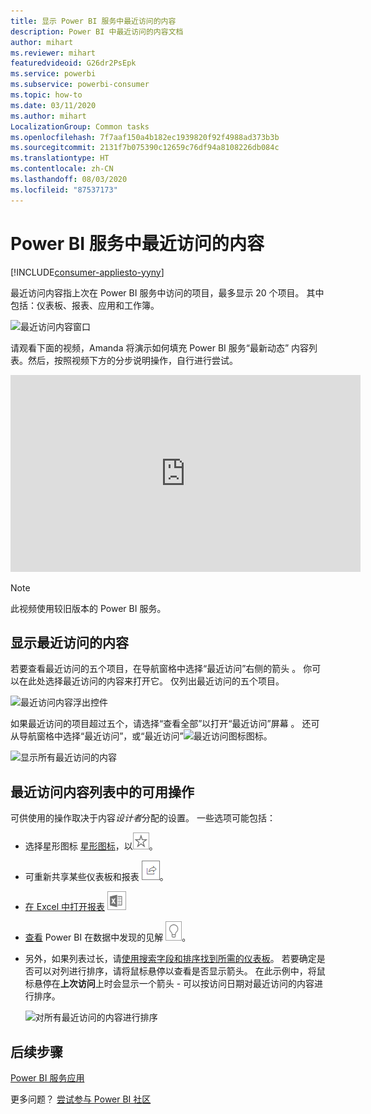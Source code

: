 ```yaml
---
title: 显示 Power BI 服务中最近访问的内容
description: Power BI 中最近访问的内容文档
author: mihart
ms.reviewer: mihart
featuredvideoid: G26dr2PsEpk
ms.service: powerbi
ms.subservice: powerbi-consumer
ms.topic: how-to
ms.date: 03/11/2020
ms.author: mihart
LocalizationGroup: Common tasks
ms.openlocfilehash: 7f7aaf150a4b182ec1939820f92f4988ad373b3b
ms.sourcegitcommit: 2131f7b075390c12659c76df94a8108226db084c
ms.translationtype: HT
ms.contentlocale: zh-CN
ms.lasthandoff: 08/03/2020
ms.locfileid: "87537173"
---
```

# <a name="recent-content-in-the-power-bi-service"></a>Power BI 服务中**最近访问的**内容

[!INCLUDE[consumer-appliesto-yyny](../includes/consumer-appliesto-yyny.md)]

最近访问内容指上次在 Power BI 服务中访问的项目，最多显示 20 个项目。  其中包括：仪表板、报表、应用和工作簿。

![最近访问内容窗口](./media/end-user-recent/power-bi-recent.png)

请观看下面的视频，Amanda 将演示如何填充 Power BI 服务“最新动态”  内容列表。然后，按照视频下方的分步说明操作，自行进行尝试。

<iframe width="560" height="315" src="https://www.youtube.com/embed/G26dr2PsEpk" frameborder="0" allowfullscreen></iframe>

> [!NOTE]
> 此视频使用较旧版本的 Power BI 服务。

## <a name="display-recent-content"></a>显示最近访问的内容
若要查看最近访问的五个项目，在导航窗格中选择“最近访问”右侧的箭头  。  你可以在此处选择最近访问的内容来打开它。 仅列出最近访问的五个项目。

![最近访问内容浮出控件](./media/end-user-recent/power-bi-recent-flyout.png)

如果最近访问的项目超过五个，请选择“查看全部”以打开“最近访问”屏幕  。 还可从导航窗格中选择“最近访问”，或“最近访问”![最近访问图标](./media/end-user-recent/power-bi-icon.png)图标。

![显示所有最近访问的内容](./media/end-user-recent/power-bi-recent.png)

## <a name="actions-available-from-the-recent-content-list"></a>**最近访问**内容列表中的可用操作
可供使用的操作取决于内容*设计者*分配的设置。 一些选项可能包括：
* 选择星形图标 [星形图标](end-user-favorite.md)，以![将仪表板、报表或应用添加到收藏夹](./media/end-user-shared-with-me/power-bi-star-icon.png)。
* 可重新共享某些仪表板和报表  ![共享图标](./media/end-user-shared-with-me/power-bi-share-icon-new.png)。
* [在 Excel 中打开报表](end-user-export.md) ![“导出到 Excel”图标](./media/end-user-shared-with-me/power-bi-excel.png) 
* [查看](end-user-insights.md) Power BI 在数据中发现的见解 ![见解图标](./media/end-user-shared-with-me/power-bi-insights.png)。
* 另外，如果列表过长，请[使用搜索字段和排序找到所需的仪表板](end-user-search-sort.md)。 若要确定是否可以对列进行排序，请将鼠标悬停以查看是否显示箭头。 在此示例中，将鼠标悬停在**上次访问**上时会显示一个箭头 - 可以按访问日期对最近访问的内容进行排序。 

    ![对所有最近访问的内容进行排序](./media/end-user-recent/power-bi-recent-sort.png)


## <a name="next-steps"></a>后续步骤
[Power BI 服务应用](end-user-apps.md)

更多问题？ [尝试参与 Power BI 社区](https://community.powerbi.com/)

